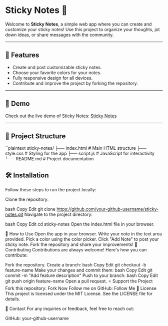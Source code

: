 # Sticky Notes 📝

Welcome to **Sticky Notes**, a simple web app where you can create and customize your sticky notes! Use this project to organize your thoughts, jot down ideas, or share messages with the community.

---

## 🌟 Features
- Create and post customizable sticky notes.
- Choose your favorite colors for your notes.
- Fully responsive design for all devices.
- Contribute and improve the project by forking the repository.

---

## 🚀 Demo
Check out the live demo of Sticky Notes: [Sticky Notes](https://your-github-username.github.io/sticky-notes)

---

## 📂 Project Structure
``plaintext
sticky-notes/
├── index.html    # Main HTML structure
├── style.css     # Styling for the app
├── script.js     # JavaScript for interactivity
└── README.md     # Project documentation


## 🛠️ Installation
Follow these steps to run the project locally:

Clone the repository:

bash
Copy
Edit
git clone https://github.com/your-github-username/sticky-notes.git
Navigate to the project directory:

bash
Copy
Edit
cd sticky-notes
Open the index.html file in your browser.

🎨 How to Use
Open the app in your browser.
Write your note in the text area provided.
Pick a color using the color picker.
Click "Add Note" to post your sticky note.
Fork the repository and share your improvements!
🤝 Contributing
Contributions are always welcome! Here's how you can contribute:

Fork the repository.
Create a branch:
bash
Copy
Edit
git checkout -b feature-name
Make your changes and commit them:
bash
Copy
Edit
git commit -m "Add feature description"
Push to your branch:
bash
Copy
Edit
git push origin feature-name
Open a pull request.
⭐ Support the Project
Fork this repository: Fork Now
Follow me on GitHub: Follow Me
📜 License
This project is licensed under the MIT License. See the LICENSE file for details.

📧 Contact
For any inquiries or feedback, feel free to reach out:

GitHub: your-github-username
